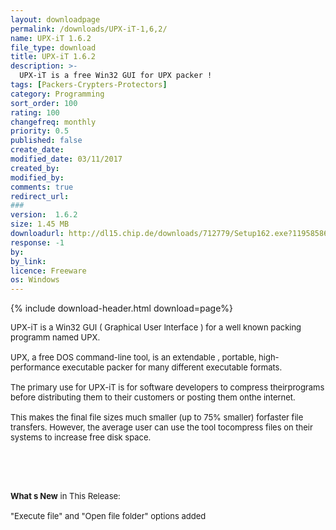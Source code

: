 ```yaml
---
layout: downloadpage
permalink: /downloads/UPX-iT-1,6,2/
name: UPX-iT 1.6.2
file_type: download
title: UPX-iT 1.6.2
description: >-
  UPX-iT is a free Win32 GUI for UPX packer !
tags: [Packers-Crypters-Protectors]
category: Programming
sort_order: 100
rating: 100
changefreq: monthly
priority: 0.5
published: false
create_date: 
modified_date: 03/11/2017
created_by: 
modified_by: 
comments: true
redirect_url: 
### 
version:  1.6.2
size: 1.45 MB
downloadurl: http://dl15.chip.de/downloads/712779/Setup162.exe?1195858638 1195865838 f2bdde B 8d275a443326e8397c8404fc09ae148f.exe
response: -1
by: 
by_link: 
licence: Freeware
os: Windows
---
```


{% include download-header.html download=page%}

<p style="fix-download-text !important">
<p><font size="2">UPX-iT is a Win32 GUI ( Graphical User Interface ) for a well known packing programm named UPX.<br />
<br />
UPX, a free DOS command-line tool, is an extendable , portable, high-performance executable packer for many different executable formats.<br />
<br />
The primary use for UPX-iT is for software developers to compress theirprograms before distributing them to their customers or posting them onthe internet. <br />
<br />
This makes the final file sizes much smaller (up to 75% smaller) forfaster file transfers. However, the average user can use the tool tocompress files on their systems to increase free disk space.</font></p>
<!-- google_ad_section_end -->
<p><font size="2">&#160;</font></p>
<div class="celltext_big"><br />
<br />
<font size="2"><strong>What s New</strong> in This Release:<br />
<br />
"Execute file" and "Open file folder" options added</font></div></p>
